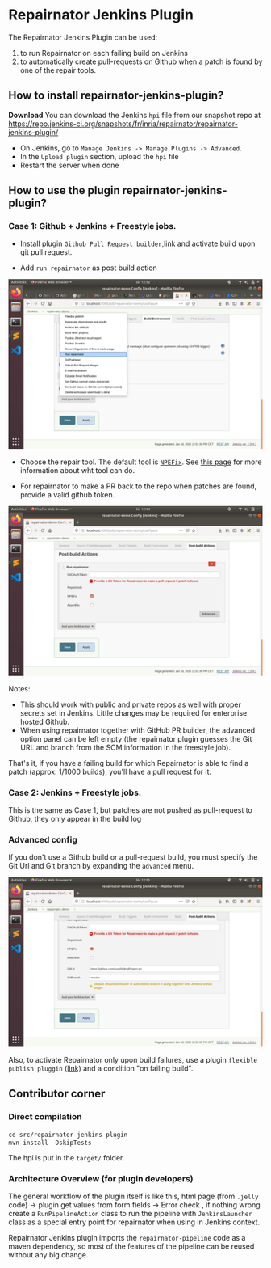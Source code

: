 # Repairnator Jenkins Plugin

The Repairnator Jenkins Plugin can be used:

1. to run Repairnator on each failing build on Jenkins
2. to automatically create pull-requests on Github when a patch is found by one of the repair tools.
 
## How to install repairnator-jenkins-plugin?

**Download** You can download the Jenkins `hpi` file from our snapshot repo at <https://repo.jenkins-ci.org/snapshots/fr/inria/repairnator/repairnator-jenkins-plugin/> 


* On Jenkins, go to `Manage Jenkins -> Manage Plugins -> Advanced`.
* In the `Upload plugin` section, upload the `hpi` file
* Restart the server when done

## How to use the plugin repairnator-jenkins-plugin?

### Case 1: Github + Jenkins + Freestyle jobs.

* Install plugin `Github Pull Request builder`,[link](https://wiki.jenkins.io/display/JENKINS/GitHub+pull+request+builder+plugin) and activate build upon git pull request. 

* Add `run repairnator` as post build action

![](images/repairnator-jenkins-images/pic3.png)

* Choose the repair tool. The default tool is [`NPEFix`](https://hal.archives-ouvertes.fr/hal-01419861/document). See [this page](https://github.com/eclipse/repairnator/blob/master/doc/repair-tools.md) for more information about wht tool can do. 

* For repairnator to make a PR back to the repo when patches are found, provide a valid github token.

![](images/repairnator-jenkins-images/pic4.png)

Notes: 

* This should work with public and private repos as well with proper secrets set in Jenkins. Little changes may be required for enterprise hosted Github.
* When using repairnator together with GitHub PR builder, the advanced option panel can be left empty (the repairnator plugin guesses the Git URL and branch from the SCM information in the freestyle job). 

That's it, if you have a failing build for which Repairnator is able to find a patch (approx. 1/1000 builds), you'll have a pull request for it.

### Case 2: Jenkins + Freestyle jobs.

This is the same as Case 1, but patches are not pushed as pull-request to Github, they only appear in the build log

### Advanced config

If you don't use a Github build or a pull-request build, you must specify the Git Url and Git branch by expanding the `advanced` menu.


![](images/repairnator-jenkins-images/pic5.png)

Also, to activate Repairnator only upon build failures, use a plugin `flexible publish pluggin` [(link)](https://wiki.jenkins.io/display/JENKINS/Flexible+Publish+Plugin) and a condition "on failing build".

## Contributor corner

### Direct compilation

```
cd src/repairnator-jenkins-plugin
mvn install -DskipTests
```

The hpi is put in the `target/` folder. 

### Architecture Overview (for plugin developers)

The general workflow of the plugin itself is like this, html page (from `.jelly` code) -> plugin get values from form fields -> Error check , if nothing wrong create a `RunPipelineAction` class to run the pipeline with `JenkinsLauncher` class as a special entry point for repairnator when using in Jenkins context.  


Repairnator Jenkins plugin imports the `repairnator-pipeline` code as a maven dependency, so most of the features of the pipeline can be reused without any big change. 

